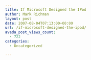 ```yaml
---
title: If Microsoft Designed the IPod
author: Mark Richman
layout: post
date: 2007-08-04T07:13:00+00:00
url: /if-microsoft-designed-the-ipod/
avada_post_views_count:
  - 722
categories:
  - Uncategorized

---
```

